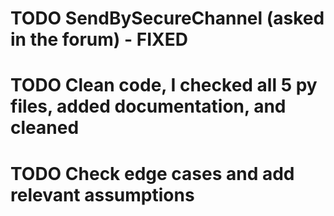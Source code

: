 # TODO SendBySecureChannel (asked in the forum) - FIXED
# TODO Clean code, I checked all 5 py files, added documentation, and cleaned 
# TODO Check edge cases and add relevant assumptions

